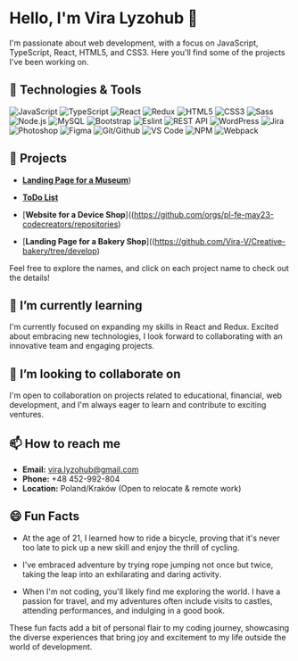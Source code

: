 # Hello, I'm Vira Lyzohub 👋

I'm passionate about web development, with a focus on JavaScript, TypeScript, React, HTML5, and CSS3. Here you'll find some of the projects I've been working on.

## 🔧 Technologies & Tools

![JavaScript](https://img.icons8.com/color/48/000000/javascript.png) ![TypeScript](https://img.icons8.com/color/48/000000/typescript.png) ![React](https://img.icons8.com/plasticine/48/000000/react.png) ![Redux](https://img.icons8.com/color/48/000000/redux.png) ![HTML5](https://img.icons8.com/color/48/000000/html-5.png) ![CSS3](https://img.icons8.com/color/48/000000/css3.png) ![Sass](https://img.icons8.com/color/48/000000/sass.png) ![Node.js](https://img.icons8.com/color/48/000000/nodejs.png) ![MySQL](https://img.icons8.com/color/48/000000/mysql.png) ![Bootstrap](https://img.icons8.com/color/48/000000/bootstrap.png) ![Eslint](https://img.icons8.com/color/48/000000/eslint.png) ![REST API](https://img.icons8.com/color/48/000000/api.png) ![WordPress](https://img.icons8.com/color/48/000000/wordpress.png) ![Jira](https://img.icons8.com/color/48/000000/jira.png) ![Photoshop](https://img.icons8.com/fluent/48/000000/adobe-photoshop.png) ![Figma](https://img.icons8.com/color/48/000000/figma--v1.png) ![Git/Github](https://img.icons8.com/color/48/000000/github--v1.png) ![VS Code](https://img.icons8.com/color/48/000000/visual-studio-code-2019.png) ![NPM](https://img.icons8.com/color/48/000000/npm.png) ![Webpack](https://img.icons8.com/color/48/000000/webpack.png)

## 🚀 Projects

- [**Landing Page for a Museum**](https://github.com/Vira-V/The-MET-landing-page))

- [**ToDo List**](https://github.com/Vira-V/todo-app)

- [**Website for a Device Shop**]((https://github.com/orgs/pl-fe-may23-codecreators/repositories)

- [**Landing Page for a Bakery Shop**]((https://github.com/Vira-V/Creative-bakery/tree/develop)

Feel free to explore the names, and click on each project name to check out the details!

## 🌱 I’m currently learning

I'm currently focused on expanding my skills in React and Redux. Excited about embracing new technologies, I look forward to collaborating with an innovative team and engaging projects.

## 👯 I’m looking to collaborate on

I'm open to collaboration on projects related to educational, financial, web development, and I'm always eager to learn and contribute to exciting ventures.

## 📫 How to reach me

- **Email:** vira.lyzohub@gmail.com
- **Phone:** +48 452-992-804
- **Location:** Poland/Kraków (Open to relocate & remote work)

## 😄 Fun Facts

- At the age of 21, I learned how to ride a bicycle, proving that it's never too late to pick up a new skill and enjoy the thrill of cycling.
  
- I've embraced adventure by trying rope jumping not once but twice, taking the leap into an exhilarating and daring activity.

- When I'm not coding, you'll likely find me exploring the world. I have a passion for travel, and my adventures often include visits to castles, attending performances, and indulging in a good book.

These fun facts add a bit of personal flair to my coding journey, showcasing the diverse experiences that bring joy and excitement to my life outside the world of development.

